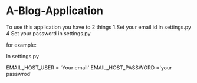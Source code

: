 # A-Blog-Application
To use this application you have to 2 things
1.Set your email id in settings.py
4 Set your password in settings.py

for example:


In settings.py


EMAIL_HOST_USER = 'Your email'
EMAIL_HOST_PASSWORD ='your passwrod'
